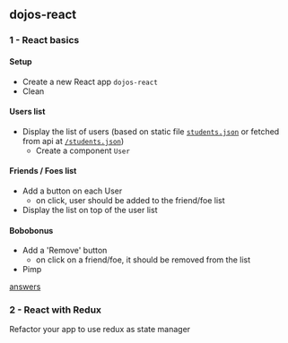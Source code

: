 ## dojos-react

### 1 - React basics

#### Setup
- Create a new React app `dojos-react`
- Clean

#### Users list
- Display the list of users (based on static file [`students.json`](https://github.com/wildcodeschoolparis/dojos/blob/master/10-dojo-react-1/students.json) or fetched from api at [`/students.json`](https://raw.githubusercontent.com/wildcodeschoolparis/datas/master/students.json))
  - Create a component `User`

#### Friends / Foes list
- Add a button on each User
  - on click, user should be added to the friend/foe list
- Display the list on top of the user list


#### Bobobonus
- Add a 'Remove' button
  - on click on a friend/foe, it should be removed from the list
- Pimp

[answers](answers.md)

### 2 - React with Redux

Refactor your app to use redux as state manager
